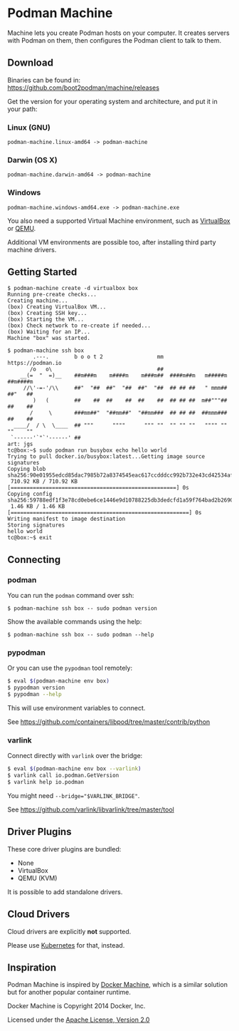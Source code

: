 # Podman Machine

Machine lets you create Podman hosts on your computer.
It creates servers with Podman on them, then
configures the Podman client to talk to them.

## Download

Binaries can be found in: https://github.com/boot2podman/machine/releases

Get the version for your operating system and architecture, and put it in your path:

### Linux (GNU)

`podman-machine.linux-amd64 -> podman-machine`

### Darwin (OS X)

`podman-machine.darwin-amd64 -> podman-machine`

### Windows

`podman-machine.windows-amd64.exe -> podman-machine.exe`

You also need a supported Virtual Machine environment, such as [VirtualBox](https://virtualbox.org) or [QEMU](https://qemu.org).

Additional VM environments are possible too, after installing third party machine drivers.

## Getting Started

``` console
$ podman-machine create -d virtualbox box
Running pre-create checks...
Creating machine...
(box) Creating VirtualBox VM...
(box) Creating SSH key...
(box) Starting the VM...
(box) Check network to re-create if needed...
(box) Waiting for an IP...
Machine "box" was started.
```

``` console
$ podman-machine ssh box
        .---.        b o o t 2                 mm             https://podman.io
       /o   o\                                 ##                              
    __(=  "  =)__    ##m###m    m####m    m###m##  ####m##m   m#####m  ##m####m
     //\'-=-'/\\     ##"  "##  ##"  "##  ##"  "##  ## ## ##   " mmm##  ##"   ##
        )   (        ##    ##  ##    ##  ##    ##  ## ## ##  m##"""##  ##    ##
       /     \       ###mm##"  "##mm##"  "##mm###  ## ## ##  ##mmm###  ##    ##
  ____/  / \  \____  ## """      """"      """ ""  "" "" ""   """" ""  ""    ""
 `------'`"`'------' ##                                                art: jgs
tc@box:~$ sudo podman run busybox echo hello world
Trying to pull docker.io/busybox:latest...Getting image source signatures
Copying blob sha256:90e01955edcd85dac7985b72a8374545eac617ccdddcc992b732e43cd42534af
 710.92 KB / 710.92 KB [====================================================] 0s
Copying config sha256:59788edf1f3e78cd0ebe6ce1446e9d10788225db3dedcfd1a59f764bad2b2690
 1.46 KB / 1.46 KB [========================================================] 0s
Writing manifest to image destination
Storing signatures
hello world
tc@box:~$ exit
```

## Connecting


### podman

You can run the `podman` command over ssh:

``` console
$ podman-machine ssh box -- sudo podman version
```

Show the available commands using the help:

``` console
$ podman-machine ssh box -- sudo podman --help
```

### pypodman

Or you can use the `pypodman` tool remotely:

``` bash
$ eval $(podman-machine env box)
$ pypodman version
$ pypodman --help
```

This will use environment variables to connect.

See https://github.com/containers/libpod/tree/master/contrib/python

### varlink

Connect directly with `varlink` over the bridge:

``` bash
$ eval $(podman-machine env box --varlink)
$ varlink call io.podman.GetVersion
$ varlink help io.podman
```

You might need `--bridge="$VARLINK_BRIDGE"`.

See https://github.com/varlink/libvarlink/tree/master/tool

## Driver Plugins

These core driver plugins are bundled:

* None
* VirtualBox
* QEMU (KVM)

It is possible to add standalone drivers.

## Cloud Drivers

Cloud drivers are explicitly **not** supported.

Please use [Kubernetes](https://kubernetes.io) for that, instead.

## Inspiration

Podman Machine is inspired by [Docker Machine](https://github.com/docker/machine), which is
a similar solution but for another popular container runtime.

Docker Machine is Copyright 2014 Docker, Inc.

Licensed under the [Apache License, Version 2.0](http://www.apache.org/licenses/LICENSE-2.0)

